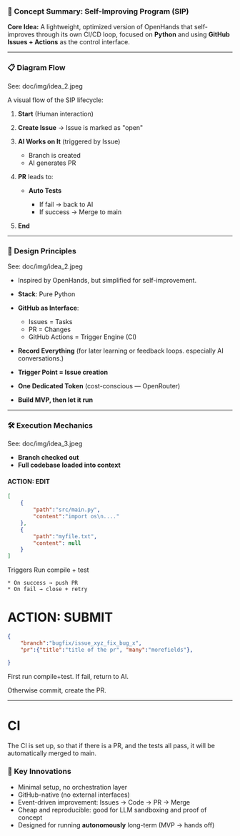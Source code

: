 
### 🧠 Concept Summary: Self-Improving Program (SIP)

**Core Idea:**
A lightweight, optimized version of OpenHands that self-improves through its own CI/CD loop, focused on **Python** and using **GitHub Issues + Actions** as the control interface.

---

### 📋 Diagram Flow

See: doc/img/idea_2.jpeg

A visual flow of the SIP lifecycle:

1. **Start** (Human interaction)
2. **Create Issue** → Issue is marked as "open"
3. **AI Works on It** (triggered by Issue)

   * Branch is created
   * AI generates PR
4. **PR** leads to:

   * **Auto Tests**

     * If fail → back to AI
     * If success → Merge to main
5. **End**

---

### 🧰 Design Principles

See: doc/img/idea_2.jpeg

* Inspired by OpenHands, but simplified for self-improvement.
* **Stack**: Pure Python
* **GitHub as Interface**:

  * Issues = Tasks
  * PR = Changes
  * GitHub Actions = Trigger Engine (CI)
* **Record Everything** (for later learning or feedback loops. especially AI conversations.)
* **Trigger Point = Issue creation**
* **One Dedicated Token** (cost-conscious — OpenRouter)
* **Build MVP, then let it run**

---

### 🛠️ Execution Mechanics

See: doc/img/idea_3.jpeg

* **Branch checked out**
* **Full codebase loaded into context**

#### ACTION: EDIT

```json
[
    {
        "path":"src/main.py",
        "content":"import os\n...."
    },
    {
        "path":"myfile.txt",
        "content": null
    }
]
```

Triggers Run compile + test

    * On success → push PR
    * On fail → close + retry

# ACTION: SUBMIT

```json
{
    "branch":"bugfix/issue_xyz_fix_bug_x",
    "pr":{"title":"title of the pr", "many":"morefields"},

}
```

First run compile+test. If fail, return to AI.

Otherwise commit, create the PR.

---

# CI

The CI is set up, so that if there is a PR, and the tests all pass, it will be automatically merged to main.

### 🔑 Key Innovations

* Minimal setup, no orchestration layer
* GitHub-native (no external interfaces)
* Event-driven improvement: Issues → Code → PR → Merge
* Cheap and reproducible: good for LLM sandboxing and proof of concept
* Designed for running **autonomously** long-term (MVP → hands off)
